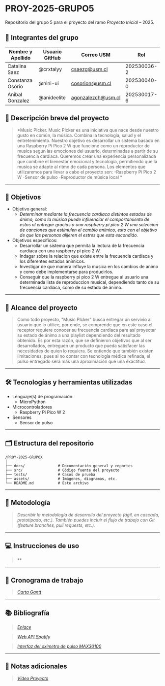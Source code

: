 # PROY-2025-GRUPO5

Repositorio del grupo 5 para el proyecto del ramo *Proyecto Inicial* – 2025.

## 👥 Integrantes del grupo

| Nombre y Apellido | Usuario GitHub | Correo USM               | Rol          |
| ----------------- | -------------- | ------------------------ | ------------ |
| Catalina Saez | @crxtalyy      | csaezg@usm.cl | 202530036-2 |
| Constanza Osorio | @nini-ui     | cosorion@usm.cl | 202530040-0|
| Anibal Gonzalez | @anideelite      | agonzalezch@usm.cl | 202530017-6 |


## 📝 Descripción breve del proyecto

> *Music PIcker. 
Music PIcker es una iniciativa que nace desde nuestro gusto en común, la música. Combina la tecnología, salud y el entretenimiento. 
Nuestro objetivo es desarrollar un sistema basado en una Raspberry Pi Pico 2 W que funcione como un reproductor de musica segun las emociones del usuario, determinadas a partir de su frecuencia cardiaca.
Queremos crear una experiencia personalizada que combine el bienestar emocional y tecnología, permitiendo que la musica se adapte al ritmo de cada persona. 
Los elementos que utilizaremos para llevar a cabo el proyecto son:
-Raspberry Pi Pico 2 W
-Sensor de pulso
-Reproductor de música local *

---

## 🎯 Objetivos

- Objetivo general:
  - *Determinar mediante la frecuencia cardiaca distintos estados de ánimo, como la música puede influenciar el comportamiento de estos al entregar gracias a una raspberry pi pico 2 W una seleccion de canciones que estimulen el cambio anímico, esto con el objetivo de que las personas alijeren el estres que esta escondido.*
- Objetivos específicos:
  - Desarrollar un sistema que permita la lectura de la frecuencia cardiaca con una raspberry pi pico 2 W.
  - Indagar sobre la relacion que existe entre la frecuencia cardiaca y los diferentes estados anímicos.
  - Investigar de que manera influye la musica en los cambios de animo y como debe implementarse para producirlos.
  - Conseguir que la raspberry pi pico 2 W entregue al usuario una determinada lista de reproduccion musical, dependiendo tanto de su frecuencia cardiaca, como de su estado de ánimo.

---

## 🧩 Alcance del proyecto

>Como todo proyecto, "Music PIcker" busca entregar un servivio al usuario que lo utilice, por ende, se comprende que en este caso el receptor requiere conocer su frecuencia cardiaca para así proyectar su estado de ánimo a una playlist dependiendo del resultado obtenido. Es por esta razón, que se definieron objetivos que al ser desarrollados, entreguen un producto que pueda satisfacer las necesidades de quien lo requiera. Se entiende que también existen limitaciones, pues al no contar con tecnología médica refinada, el pulso entregado será más una aproximación que una éxactitud.

---

## 🛠️ Tecnologías y herramientas utilizadas

- Lenguaje(s) de programación:
  - MicroPython
- Microcontroladores
  - Raspberry Pi Pico W 2
- Sensores
  - Sensor de pulso
---

## 🗂️ Estructura del repositorio

```
/PROY-2025-GRUPOX
│
├── docs/               # Documentación general y reportes
├── src/                # Código fuente del proyecto
├── tests/              # Casos de prueba
├── assets/             # Imágenes, diagramas, etc.
└── README.md           # Este archivo
```

---

## 🧪 Metodología

> *Describir la metodología de desarrollo del proyecto (ágil, en cascada, prototipado, etc.). También puedes incluir el flujo de trabajo con Git (feature branches, pull requests, etc.).*

---

## 💻 Instrucciones de uso

>**

---

## 📅 Cronograma de trabajo


>*[Carta Gantt](https://drive.google.com/file/d/1qpgkW8skJyOqvOBeiSnrYWa-JTEYBuSH/view?usp=sharing)*


---

## 📚 Bibliografía

>*[Enlace](https://google.com)*

>*[Web API Spotify](https://developer.spotify.com/documentation/web-api)*

>*[Interfaz del oximetro de pulso MAX30100](https://lastminuteengineers-com.translate.goog/max30100-pulse-oximeter-heart-rate-sensor-arduino-tutorial/?_x_tr_sl=en&_x_tr_tl=es&_x_tr_hl=es&_x_tr_pto=tc)*

---

## 📌 Notas adicionales

> *[Video Proyecto](https://youtu.be/E92vWoTAzts?si=Z2R7ICyxwBZdvsdc)*
